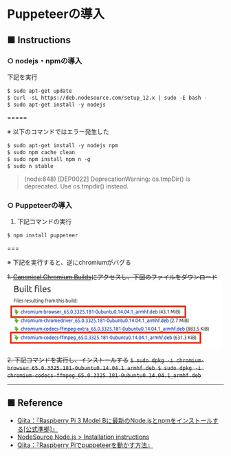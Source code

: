 # Puppeteerの導入
## ■ Instructions
### ○ nodejs・npmの導入
下記を実行

```
$ sudo apt-get update
$ curl -sL https://deb.nodesource.com/setup_12.x | sudo -E bash -
$ sudo apt-get install -y nodejs
```

=====

※ 以下のコマンドではエラー発生した
```
$ sudo apt-get install -y nodejs npm
$ sudo npm cache clean
$ sudo npm install npm n -g
$ sudo n stable
```
> (node:848) [DEP0022] DeprecationWarning: os.tmpDir() is deprecated. Use os.tmpdir() instead.



### ○ Puppeteerの導入
1. 下記コマンドの実行
```
$ npm install puppeteer
```


===

※ 下記を実行すると、逆にchromiumがバグる

~~1. [Canonical Chromium Builds](https://launchpad.net/~canonical-chromium-builds/+archive/ubuntu/stage/+build/14482955)にアクセスし、下図のファイルをダウンロード~~
    <img src="https://github.com/himiyo3in/TIL/blob/master/RaspberryPi/Image/img02.png" width="500px">

~~2. 下記コマンドを実行し、インストールする~~
    ~~```
    $ sudo dpkg -i chromium-browser_65.0.3325.181-0ubuntu0.14.04.1_armhf.deb
    $ sudo dpkg -i chromium-codecs-ffmpeg_65.0.3325.181-0ubuntu0.14.04.1_armhf.deb
    ```~~




---

## ■ Reference
- [Qiita：『Raspberry Pi 3 Model Bに最新のNode.jsとnpmをインストールする[公式準拠]』](https://qiita.com/Avocado/items/512f64428545bf0d94ba)
- [NodeSource Node.js > Installation instructions](https://github.com/nodesource/distributions/blob/master/README.md)
- [Qiita：『Raspberry Piでpuppeteerを動かす方法』](https://qiita.com/kwbt/items/420b3d02456fe24307ec)